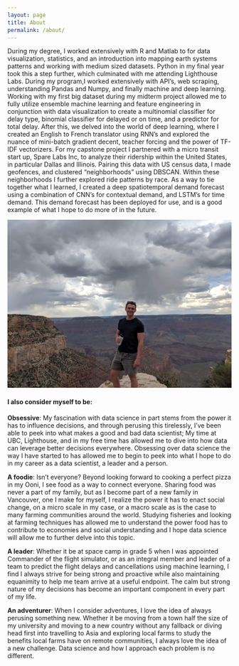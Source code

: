 ```yaml
---
layout: page
title: About
permalink: /about/
---
```


During my degree, I worked extensively with R and Matlab to for data visualization, statistics, and an introduction into mapping earth systems patterns and working with medium sized datasets. Python in my final year took this a step further, which culminated with me attending Lighthouse Labs. During my program,I worked extensively with API’s, web scraping, understanding Pandas and Numpy, and finally machine and deep learning. Working with my first big dataset during my midterm project allowed me to fully utilize ensemble machine learning and feature engineering in conjunction with data visualization to create a multinomial classifier for delay type, binomial classifier for delayed or on time, and a predictor for total delay. 
After this, we delved into the world of deep learning, where I created an English to French translator using RNN’s and explored the nuance of mini-batch gradient decent, teacher forcing and the power of TF-IDF vectorizers. 
For my capstone project I partnered with a micro transit start up, Spare Labs Inc, to analyze their ridership within the United States, in particular Dallas and Illinois. Pairing this data with US census data, I made geofences, and clustered “neighborhoods” using DBSCAN. Within these neighborhoods I further explored ride patterns by race. As a way to tie together what I learned, I created a deep spatiotemporal demand forecast using a combination of CNN’s for contextual demand, and LSTM’s for time demand. This demand forecast has been deployed for use, and is a good example of what I hope to do more of in the future. 


![photo](/assets/IMG_4702.jpg)

#### I also consider myself to be:


**Obsessive**: My fascination with data science in part stems from the power it has to influence decisions, and through perusing this tirelessly, I’ve been able to peek into what makes a good and bad data scientist; My time at UBC, Lighthouse, and in my free time has allowed me to dive into how data can leverage better decisions everywhere. Obsessing over data science the way I have started to has allowed me to begin to peek into what I hope to do in my career as a data scientist, a leader and a person.

**A foodie**: Isn’t everyone? Beyond looking forward to cooking a perfect pizza in my Ooni, I see food as a way to connect everyone. Sharing food was never a part of my family, but as I become part of a new family in Vancouver, one I make for myself, I realize the power it has to enact social change, on a micro scale in my case, or a macro scale as is the case to many farming communities around the world. Studying fisheries and looking at farming techniques has allowed me to understand the power food has to contribute to economies and social understanding and I hope data science will allow me to further delve into this topic.

**A leader**: Whether it be at space camp in grade 5 when I was appointed Commander of the flight simulator, or as an integral member and leader of a team to predict the flight delays and cancellations using machine learning, I find I always strive for being strong and proactive while also maintaining equanimity to help me team arrive at a useful endpoint. The calm but strong nature of my decisions has become an important component in every part of my life.

**An adventurer**: When I consider adventures, I love the idea of always perusing something new. Whether it be moving from a town half the size of my university and moving to a new country without any fallback or diving head first into travelling to Asia and exploring local farms to study the benefits local farms have on remote communities, I always love the idea of a new challenge. Data science and how I approach each problem is no different.
